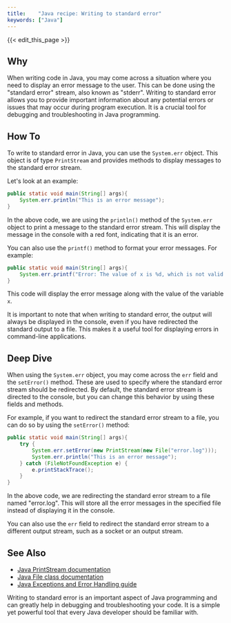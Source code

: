 ```yaml
---
title:    "Java recipe: Writing to standard error"
keywords: ["Java"]
---
```


{{< edit_this_page >}}

## Why

When writing code in Java, you may come across a situation where you need to display an error message to the user. This can be done using the "standard error" stream, also known as "stderr". Writing to standard error allows you to provide important information about any potential errors or issues that may occur during program execution. It is a crucial tool for debugging and troubleshooting in Java programming.

## How To

To write to standard error in Java, you can use the `System.err` object. This object is of type `PrintStream` and provides methods to display messages to the standard error stream.

Let's look at an example:

```Java
public static void main(String[] args){
    System.err.println("This is an error message");
}
```

In the above code, we are using the `println()` method of the `System.err` object to print a message to the standard error stream. This will display the message in the console with a red font, indicating that it is an error. 

You can also use the `printf()` method to format your error messages. For example:

```Java
public static void main(String[] args){
    System.err.printf("Error: The value of x is %d, which is not valid.", 5);
}
```

This code will display the error message along with the value of the variable `x`.

It is important to note that when writing to standard error, the output will always be displayed in the console, even if you have redirected the standard output to a file. This makes it a useful tool for displaying errors in command-line applications.

## Deep Dive

When using the `System.err` object, you may come across the `err` field and the `setError()` method. These are used to specify where the standard error stream should be redirected. By default, the standard error stream is directed to the console, but you can change this behavior by using these fields and methods.

For example, if you want to redirect the standard error stream to a file, you can do so by using the `setError()` method:

```Java
public static void main(String[] args){
    try {
        System.err.setError(new PrintStream(new File("error.log")));
        System.err.println("This is an error message");
    } catch (FileNotFoundException e) {
        e.printStackTrace();
    }
}
```

In the above code, we are redirecting the standard error stream to a file named "error.log". This will store all the error messages in the specified file instead of displaying it in the console.

You can also use the `err` field to redirect the standard error stream to a different output stream, such as a socket or an output stream.

## See Also

- [Java PrintStream documentation](https://docs.oracle.com/javase/7/docs/api/java/io/PrintStream.html)
- [Java File class documentation](https://docs.oracle.com/javase/7/docs/api/java/io/File.html)
- [Java Exceptions and Error Handling guide](https://www.baeldung.com/java-exceptions)

Writing to standard error is an important aspect of Java programming and can greatly help in debugging and troubleshooting your code. It is a simple yet powerful tool that every Java developer should be familiar with.